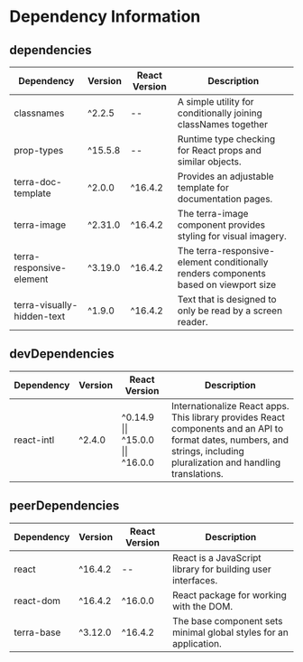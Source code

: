 # Dependency Information

## dependencies
| Dependency | Version | React Version | Description |
|-|-|-|-|
| classnames | ^2.2.5 | -- | A simple utility for conditionally joining classNames together |
| prop-types | ^15.5.8 | -- | Runtime type checking for React props and similar objects. |
| terra-doc-template | ^2.0.0 | ^16.4.2 | Provides an adjustable template for documentation pages. |
| terra-image | ^2.31.0 | ^16.4.2 | The terra-image component provides styling for visual imagery. |
| terra-responsive-element | ^3.19.0 | ^16.4.2 | The terra-responsive-element conditionally renders components based on viewport size |
| terra-visually-hidden-text | ^1.9.0 | ^16.4.2 | Text that is designed to only be read by a screen reader. |

## devDependencies
| Dependency | Version | React Version | Description |
|-|-|-|-|
| react-intl | ^2.4.0 | ^0.14.9 \|\| ^15.0.0 \|\| ^16.0.0 | Internationalize React apps. This library provides React components and an API to format dates, numbers, and strings, including pluralization and handling translations. |

## peerDependencies
| Dependency | Version | React Version | Description |
|-|-|-|-|
| react | ^16.4.2 | -- | React is a JavaScript library for building user interfaces. |
| react-dom | ^16.4.2 | ^16.0.0 | React package for working with the DOM. |
| terra-base | ^3.12.0 | ^16.4.2 | The base component sets minimal global styles for an application. |
